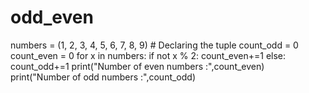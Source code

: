 # odd_even
numbers = (1, 2, 3, 4, 5, 6, 7, 8, 9) # Declaring the tuple
count_odd = 0
count_even = 0
for x in numbers:
        if not x % 2:
    	     count_even+=1
        else:
    	     count_odd+=1
print("Number of even numbers :",count_even)
print("Number of odd numbers :",count_odd)
